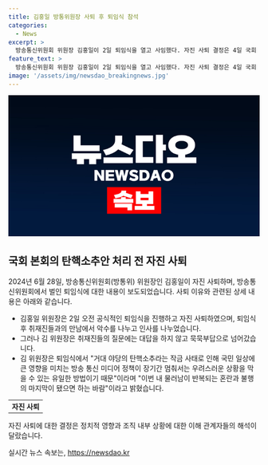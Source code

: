 ```yaml
---
title: 김홍일 방통위원장 사퇴 후 퇴임식 참석
categories:
  - News
excerpt: >
  방송통신위원회 위원장 김홍일이 2일 퇴임식을 열고 사임했다. 자진 사퇴 결정은 4일 국회 본회의에서의 탄핵소추안 처리 전에 이뤄졌는데, 국회 본회의 후 24시간 이내에 표결로 통과되면 헌법재판소의 결정이 나올 때까지 직무가 중단된다. 김 위원장의 자진 사퇴는 방통위 업무 공백 우려를 반영한 결정으로, 그는 거대 야당의 탄핵소추라는 작금 사태로 인해 국민 일상에 큰 영향을 미치는 방송 통신 미디어 정책이 장기간 멈춰서는 우려스러운 상황을 막을 수 있는 유일한 방법이라며 퇴임식에서 발언했다.
feature_text: >
  방송통신위원회 위원장 김홍일이 2일 퇴임식을 열고 사임했다. 자진 사퇴 결정은 4일 국회 본회의에서의 탄핵소추안 처리 전에 이뤄졌는데, 국회 본회의 후 24시간 이내에 표결로 통과되면 헌법재판소의 결정이 나올 때까지 직무가 중단된다. 김 위원장의 자진 사퇴는 방통위 업무 공백 우려를 반영한 결정으로, 그는 거대 야당의 탄핵소추라는 작금 사태로 인해 국민 일상에 큰 영향을 미치는 방송 통신 미디어 정책이 장기간 멈춰서는 우려스러운 상황을 막을 수 있는 유일한 방법이라며 퇴임식에서 발언했다.
image: '/assets/img/newsdao_breakingnews.jpg'
---
```


<p><img src="/assets/img/newsdao_breakingnews.jpg" alt="cryptoinkorea 속보" /></p>

<h2 data-ke-size="size26">국회 본회의 탄핵소추안 처리 전 자진 사퇴</h2>

<p data-ke-size="size16">2024년 6월 28일, 방송통신위원회(방통위) 위원장인 김홍일이 자진 사퇴하며, 방송통신위원회에서 벌인 퇴임식에 대한 내용이 보도되었습니다. 사퇴 이유와 관련된 상세 내용은 아래와 같습니다.</p>

<ul>
  <li>김홍일 위원장은 2일 오전 공식적인 퇴임식을 진행하고 자진 사퇴하였으며, 퇴임식 후 취재진들과의 만남에서 악수를 나누고 인사를 나누었습니다.</li>
  <li>그러나 김 위원장은 취재진들의 질문에는 대답을 하지 않고 묵묵부답으로 넘어갔습니다.</li>
  <li>김 위원장은 퇴임식에서 "거대 야당의 탄핵소추라는 작금 사태로 인해 국민 일상에 큰 영향을 미치는 방송 통신 미디어 정책이 장기간 멈춰서는 우려스러운 상황을 막을 수 있는 유일한 방법이기 때문"이라며 "이번 내 물러남이 반복되는 혼란과 불행의 마지막이 됐으면 하는 바람"이라고 밝혔습니다.</li>
</ul>

<table>
  <tr>
    <td style="text-align: center; height: 17px;"><b>자진 사퇴</b></td>
  </tr>
</table>

<p data-ke-size="size16">자진 사퇴에 대한 결정은 정치적 영향과 조직 내부 상황에 대한 이해 관계자들의 해석이 달랐습니다.</p>
실시간 뉴스 속보는, <a href="https://newsdao.kr" rel="dofollow">https://newsdao.kr</a>


